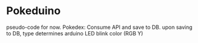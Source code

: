 # Pokeduino
pseudo-code for now. Pokedex: Consume API and save to DB. upon saving to DB, type determines arduino LED blink color (RGB Y)
